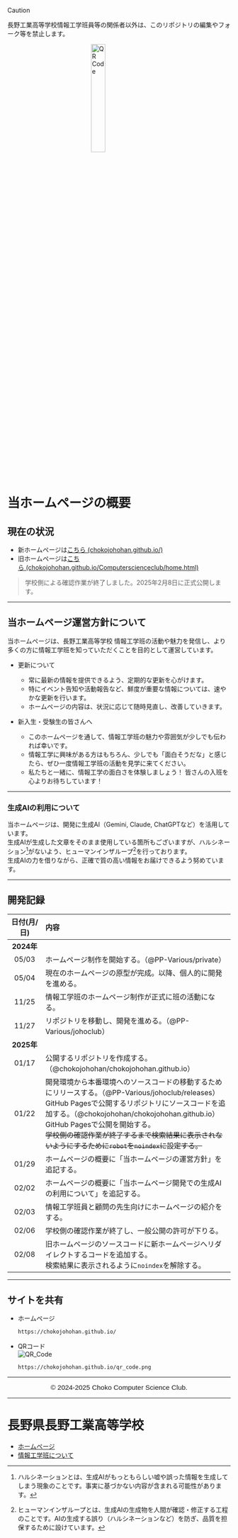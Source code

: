 <head>
  <meta charset="utf-8">
  <link rel="preconnect" href="https://fonts.googleapis.com">
  <link rel="preconnect" href="https://fonts.gstatic.com" crossorigin>
  <link href="https://fonts.googleapis.com/css2?family=Audiowide&display=swap" rel="stylesheet">
</head>

> [!CAUTION]
> 長野工業高等学校情報工学班員等の関係者以外は、このリポジトリの編集やフォーク等を禁止します。

<img src="https://chokojohohan.github.io/logo_w.svg" alt="QR Code" width="25%" height="auto" style="display:block;margin:0 auto;margin-bottom:20px">

# 当ホームページの概要
## 現在の状況
- 新ホームページは[こちら&nbsp;(chokojohohan.github.io/)](https://chokojohohan.github.io/ "ホーム｜長野工業高等学校情報工学班")  
- 旧ホームページは[こちら&nbsp;(chokojohohan.github.io/Computerscienceclub/home.html)](https://chokojohohan.github.io/Computerscienceclub/home.html "ホーム｜長野工業高等学校情報工学班(旧)")  
<!--  ※旧ホームページを開くと新ホームページへリダイレクトします。-->
> 学校側による確認作業が終了しました。2025年2月8日に正式公開します。
---

## 当ホームページ運営方針について
当ホームページは、長野工業高等学校 情報工学班の活動や魅力を発信し、より多くの方に情報工学班を知っていただくことを目的として運営しています。<br>

- 更新について
  - 常に最新の情報を提供できるよう、定期的な更新を心がけます。
  - 特にイベント告知や活動報告など、鮮度が重要な情報については、速やかな更新を行います。
  - ホームページの内容は、状況に応じて随時見直し、改善していきます。

- 新入生・受験生の皆さんへ
  - このホームページを通して、情報工学班の魅力や雰囲気が少しでも伝われば幸いです。
  - 情報工学に興味がある方はもちろん、少しでも「面白そうだな」と感じたら、ぜひ一度情報工学班の活動を見学に来てください。
  - 私たちと一緒に、情報工学の面白さを体験しましょう！ 皆さんの入班を心よりお待ちしています！

---

### 生成AIの利用について
当ホームページは、開発に生成AI（Gemini, Claude, ChatGPTなど）を活用しています。  
生成AIが生成した文章をそのまま使用している箇所もございますが、ハルシネーション[^1]がないよう、ヒューマンインザループ[^2]を行っております。  
生成AIの力を借りながら、正確で質の高い情報をお届けできるよう努めています。

[^1]: ハルシネーションとは、生成AIがもっともらしい嘘や誤った情報を生成してしまう現象のことです。事実に基づかない内容が含まれる可能性があります。
[^2]: ヒューマンインザループとは、生成AIの生成物を人間が確認・修正する工程のことです。AIの生成する誤り（ハルシネーションなど）を防ぎ、品質を担保するために設けています。

---

## 開発記録
|日付(月/日)|内容|
|:---:|:---|
|<nobr>**2024年**</nobr>||
|<nobr>05/03</nobr>|ホームページ制作を開始する。（@PP-Various/private）|
|<nobr>05/04</nobr>|現在のホームページの原型が完成。以降、個人的に開発を進める。|
|<nobr>11/25</nobr>|情報工学班のホームページ制作が正式に班の活動になる。|
|<nobr>11/27</nobr>|リポジトリを移動し、開発を進める。（@PP-Various/johoclub）|
|<nobr>**2025年**</nobr>||
|<nobr>01/17</nobr>|公開するリポジトリを作成する。（@chokojohohan/chokojohohan.github.io）|
|<nobr>01/22</nobr>|開発環境から本番環境へのソースコードの移動するためにリリースする。（@PP-Various/johoclub/releases）<br>GitHub Pagesで公開するリポジトリにソースコードを追加する。（@chokojohohan/chokojohohan.github.io）<br>GitHub Pagesで公開を開始する。<br>~~学校側の確認作業が終了するまで検索結果に表示されないようにするために`robot`を`noindex`に設定する。~~|
|<nobr>01/29</nobr>|ホームページの概要に「当ホームページの運営方針」を追記する。|
|<nobr>02/02</nobr>|ホームページの概要に「当ホームページ開発での生成AIの利用について」を追記する。|
|<nobr>02/03</nobr>|情報工学班員と顧問の先生向けにホームページの紹介をする。|
|<nobr>02/06</nobr>|学校側の確認作業が終了し、一般公開の許可が下りる。|
|<nobr>02/08</nobr>|旧ホームページのソースコードに新ホームページへリダイレクトするコードを追加する。<br>検索結果に表示されるように`noindex`を解除する。|

<!-- `googlee4e556c33a659257.html`はGoogle Search Consoleの所有確認用なので削除しないこと。 --->

---
## サイトを共有
- ホームページ
  ```txt
  https://chokojohohan.github.io/
  ```
- QRコード  
  ![QR_Code](https://chokojohohan.github.io/qr_code.png "QR Code")
  ```txt
  https://chokojohohan.github.io/qr_code.png
  ```

---

<span style="display:block;text-align:center;font-family:'Audiowide',sans-serif;font-size:110%;">
  © 2024-2025 Choko Computer Science Club.
</span>

---

# 長野県長野工業高等学校
- [ホームページ](https://www.nagano-c.ed.jp/choko/ "長野県長野工業高等学校 – ようこそ！長野工業高等学校WEBサイトへ")
- [情報工学班について](https://www.nagano-c.ed.jp/choko/index.php/school-life/club/jouhouhan/ "情報工学班 – 長野県長野工業高等学校")
